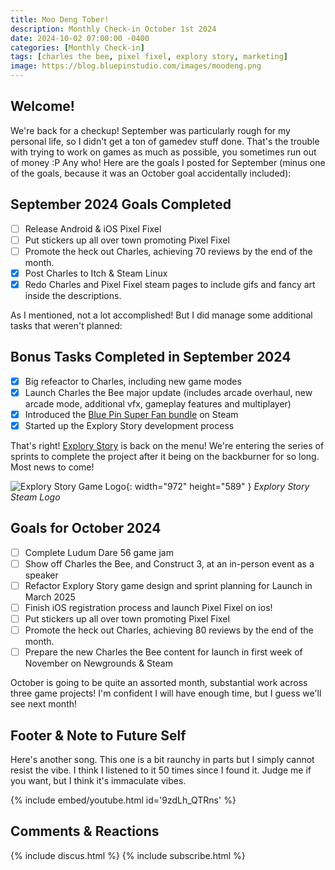 ```yaml
---
title: Moo Deng Tober!
description: Monthly Check-in October 1st 2024
date: 2024-10-02 07:00:00 -0400
categories: [Monthly Check-in]
tags: [charles the bee, pixel fixel, explory story, marketing]
image: https://blog.bluepinstudio.com/images/moodeng.png
---
```


## Welcome!

We're back for a checkup! September was particularly rough for my personal life, so I didn't get a ton of gamedev stuff done. That's the trouble with trying to work on games as much as possible, you sometimes run out of money :P Any who! Here are the goals I posted for September (minus one of the goals, because it was an October goal accidentally included):

## September 2024 Goals Completed
  - [ ] Release Android & iOS Pixel Fixel
  - [ ] Put stickers up all over town promoting Pixel Fixel
  - [ ] Promote the heck out Charles, achieving 70 reviews by the end of the month.
  - [x] Post Charles to Itch & Steam Linux
  - [x] Redo Charles and Pixel Fixel steam pages to include gifs and fancy art inside the descriptions.

As I  mentioned, not a lot accomplished! But I did manage some additional tasks that weren't planned:  

## Bonus Tasks Completed in September 2024
  - [x] Big refeactor to Charles, including new game modes
  - [x] Launch Charles the Bee major update (includes arcade overhaul, new arcade mode, additional vfx, gameplay features and multiplayer)
  - [x] Introduced the [Blue Pin Super Fan bundle](https://store.steampowered.com/bundle/45349/Blue_Pin_Super_Fan/) on Steam
  - [x] Started up the Explory Story development process

That's right! [Explory Story](http://explorystory.com/) is back on the menu! We're entering the series of sprints to complete the project after it being on the backburner for so long. Most news to come!

![Explory Story Game Logo](https://blog.bluepinstudio.com/images/explory.jpg){: width="972" height="589" }
_Explory Story Steam Logo_

## Goals for October 2024
  - [ ] Complete Ludum Dare 56 game jam
  - [ ] Show off Charles the Bee, and Construct 3, at an in-person event as a speaker
  - [ ] Refactor Explory Story game design and sprint planning for Launch in March 2025
  - [ ] Finish iOS registration process and launch Pixel Fixel on ios!
  - [ ] Put stickers up all over town promoting Pixel Fixel
  - [ ] Promote the heck out Charles, achieving 80 reviews by the end of the month.
  - [ ] Prepare the new Charles the Bee content for launch in first week of November on Newgrounds & Steam
    
October is going to be quite an assorted month, substantial work across three game projects! I'm confident I will have enough time, but I guess we'll see next month!

## Footer & Note to Future Self
Here's another song. This one is a bit raunchy in parts but I simply cannot resist the vibe. I think I listened to it 50 times since I found it. Judge me if you want, but I think it's immaculate vibes.

{% include embed/youtube.html id='9zdLh_QTRns' %}

## Comments & Reactions

{% include discus.html %}
{% include subscribe.html %}
